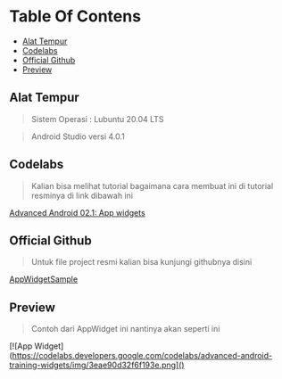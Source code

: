 # Table Of Contens
- [Alat Tempur](#alat-tempur)
- [Codelabs](#codelabs)
- [Official Github](#official-github)
- [Preview](#preview)

## Alat Tempur
> Sistem Operasi : Lubuntu 20.04 LTS

> Android Studio versi 4.0.1


## Codelabs
> Kalian bisa melihat tutorial bagaimana cara membuat ini di tutorial resminya di link dibawah ini

[Advanced Android 02.1: App widgets](https://codelabs.developers.google.com/codelabs/advanced-android-training-widgets/index.html?index=..%2F..%2Fadvanced-android-training#0 "Advanced Android 02.1: App widgets")

## Official Github
> Untuk file project resmi kalian bisa kunjungi githubnya disini

[AppWidgetSample](https://github.com/google-developer-training/android-advanced/tree/master/AppWidgetSample "AppWidgetSample")

## Preview
> Contoh dari AppWidget ini nantinya akan seperti ini

[![App Widget](https://codelabs.developers.google.com/codelabs/advanced-android-training-widgets/img/3eae90d32f6f193e.png]()

